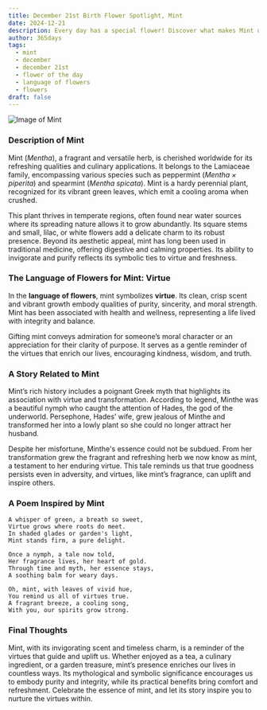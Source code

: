 ```yaml
---
title: December 21st Birth Flower Spotlight, Mint
date: 2024-12-21
description: Every day has a special flower! Discover what makes Mint unique as today’s birth flower and its symbolic meaning.
author: 365days
tags:
  - mint
  - december
  - december 21st
  - flower of the day
  - language of flowers
  - flowers
draft: false
---
```


![Image of Mint](https://cdn.pixabay.com/photo/2023/07/16/15/16/dark-bumblebee-8130903_960_720.jpg#center)


### Description of Mint

Mint (_Mentha_), a fragrant and versatile herb, is cherished worldwide for its refreshing qualities and culinary applications. It belongs to the Lamiaceae family, encompassing various species such as peppermint (_Mentha × piperita_) and spearmint (_Mentha spicata_). Mint is a hardy perennial plant, recognized for its vibrant green leaves, which emit a cooling aroma when crushed.

This plant thrives in temperate regions, often found near water sources where its spreading nature allows it to grow abundantly. Its square stems and small, lilac, or white flowers add a delicate charm to its robust presence. Beyond its aesthetic appeal, mint has long been used in traditional medicine, offering digestive and calming properties. Its ability to invigorate and purify reflects its symbolic ties to virtue and freshness.

### The Language of Flowers for Mint: Virtue

In the **language of flowers**, mint symbolizes **virtue**. Its clean, crisp scent and vibrant growth embody qualities of purity, sincerity, and moral strength. Mint has been associated with health and wellness, representing a life lived with integrity and balance.

Gifting mint conveys admiration for someone’s moral character or an appreciation for their clarity of purpose. It serves as a gentle reminder of the virtues that enrich our lives, encouraging kindness, wisdom, and truth.

### A Story Related to Mint

Mint’s rich history includes a poignant Greek myth that highlights its association with virtue and transformation. According to legend, Minthe was a beautiful nymph who caught the attention of Hades, the god of the underworld. Persephone, Hades’ wife, grew jealous of Minthe and transformed her into a lowly plant so she could no longer attract her husband.

Despite her misfortune, Minthe's essence could not be subdued. From her transformation grew the fragrant and refreshing herb we now know as mint, a testament to her enduring virtue. This tale reminds us that true goodness persists even in adversity, and virtues, like mint’s fragrance, can uplift and inspire others.

### A Poem Inspired by Mint

```
A whisper of green, a breath so sweet,  
Virtue grows where roots do meet.  
In shaded glades or garden's light,  
Mint stands firm, a pure delight.  

Once a nymph, a tale now told,  
Her fragrance lives, her heart of gold.  
Through time and myth, her essence stays,  
A soothing balm for weary days.  

Oh, mint, with leaves of vivid hue,  
You remind us all of virtues true.  
A fragrant breeze, a cooling song,  
With you, our spirits grow strong.  
```

### Final Thoughts

Mint, with its invigorating scent and timeless charm, is a reminder of the virtues that guide and uplift us. Whether enjoyed as a tea, a culinary ingredient, or a garden treasure, mint’s presence enriches our lives in countless ways. Its mythological and symbolic significance encourages us to embody purity and integrity, while its practical benefits bring comfort and refreshment. Celebrate the essence of mint, and let its story inspire you to nurture the virtues within.